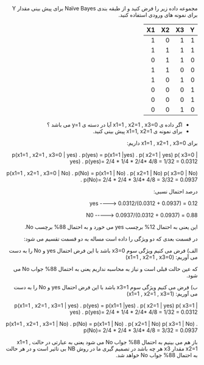 <div dir='rtl'>
  مجموعه داده زیر را فرض کنید و از طبقه بندی Naïve Bayes برای پیش بینی مقدار Y برای نمونه های ورودی استفاده کنید.
  
|     Y    |     X3    |     X2    |     X1    |
|----------|-----------|-----------|-----------|
|     1    |     1     |     0     |     1     |
|     1    |     1     |     1     |     1     |
|     0    |     1     |     1     |     0     |
|     0    |     0     |     1     |     1     |
|     0    |     1     |     0     |     1     |
|     1    |     0     |     0     |     0     |
|     1    |     0     |     0     |     0     |
|     0    |     1     |     0     |     0     |
  
  - اگر داده ی x1=1 , x2=1 , x3=0 آیا در دسته ی y=1 می باشد ؟
  - برای نمونه ی x1=1, x2=1 پیش بینی کنید.

  
برای x1=1 , x2=1 , x3=0   داریم:  

p(x1=1 , x2=1 , x3=0 | yes) . p(yes)  = p(x1=1 |yes) . p( x2=1 | yes) p( x3=0 | yes) . p(yes)= 2/4 * 1/4 * 2/4* 4/8 = 1/32 = 0.0312
  
p(x1=1 , x2=1 , x3=0 | No) . p(No)  = p(x1=1 | No) . p( x2=1 | No) p( x3=0 | No) . p(No)= 2/4 * 2/4 * 3/4* 4/8 = 3/32 = 0.0937

درصد احتمال نسبی:
  
yes ---->  0.0312/(0.0312 + 0.0937) = 0.12  
  
N0 ----->  0.0937/(0.0312 + 0.0937) =  0.88
  
این یعنی به احتمال 12% برچسب yes می خورد و به احتمال 88% برچسب No.
 
 در قسمت بعدی که دو ویژگی را داده است مساله به دو قسمت تقسیم می شود:

الف) فرض می کنیم ویژگی سوم x3=0  باشد با این فرض احتمال  yes و No  را به دست می آوریم: (x1=1 , x2=1 , x3=0)

که عین حالت قبلی است و نیاز به محاسبه نداریم یعنی به احتمال 88% جواب No می شود.

ب) فرض می کنیم ویژگی سوم x3=1  باشد با این فرض احتمال  yes و No  را به دست می آوریم: (x1=1 , x2=1 , x3=1)

p(x1=1 , x2=1 , x3=1 | yes) . p(yes)  = p(x1=1 |yes) . p( x2=1 | yes) p( x3=1 | yes) . p(yes)= 2/4 * 1/4 * 2/4* 4/8 = 1/32 = 0.0312
  
p(x1=1 , x2=1 , x3=1 | No) . p(No)  = p(x1=1 | No) . p( x2=1 | No) p( x3=1 | No) . p(No)= 2/4 * 2/4 * 3/4* 4/8 = 3/32 = 0.0937

 باز هم می بینیم به احتمال 88% جواب No می شود یعنی به عبارتی در حالت x1=1 , x2=1  مقدار x3 هر چه باشد در تصمیم گیری ما در روش  NB بی تاثیر است و در هر حالت به احتمال 88% جواب No خواهد شد. 

  </div>
